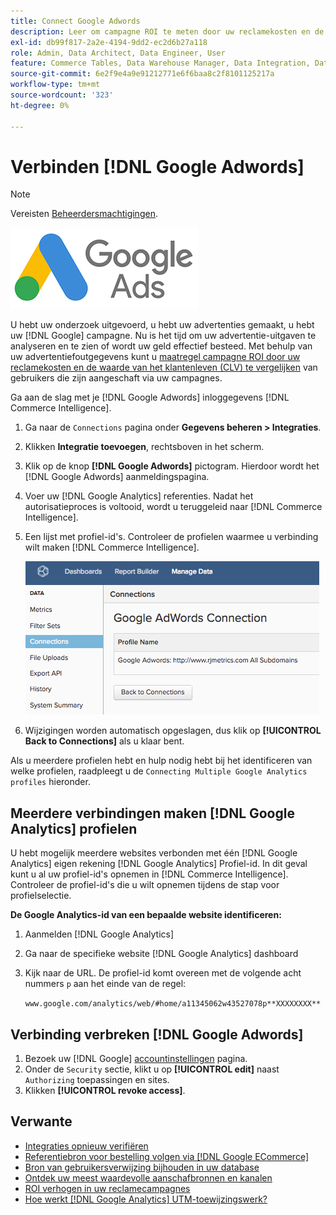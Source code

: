 ```yaml
---
title: Connect Google Adwords
description: Leer om campagne ROI te meten door uw reclamekosten en de waarde van de klantenlevensduur (CLV) van gebruikers te vergelijken die van uw campagnes worden verworven.
exl-id: db99f817-2a2e-4194-9dd2-ec2d6b27a118
role: Admin, Data Architect, Data Engineer, User
feature: Commerce Tables, Data Warehouse Manager, Data Integration, Data Import/Export
source-git-commit: 6e2f9e4a9e91212771e6f6baa8c2f8101125217a
workflow-type: tm+mt
source-wordcount: '323'
ht-degree: 0%

---
```


# Verbinden [!DNL Google Adwords]

>[!NOTE]
>
>Vereisten [Beheerdersmachtigingen](../../../administrator/user-management/user-management.md).

![](../../../assets/Google_Adwords_logo.png)

U hebt uw onderzoek uitgevoerd, u hebt uw advertenties gemaakt, u hebt uw [!DNL Google] campagne. Nu is het tijd om uw advertentie-uitgaven te analyseren en te zien of wordt uw geld effectief besteed. Met behulp van uw advertentiefoutgegevens kunt u [maatregel campagne ROI door uw reclamekosten en de waarde van het klantenleven (CLV) te vergelijken](../../analysis/roi-ad-camp.md) van gebruikers die zijn aangeschaft via uw campagnes.

Ga aan de slag met je [!DNL Google Adwords] inloggegevens [!DNL Commerce Intelligence].

1. Ga naar de `Connections` pagina onder **Gegevens beheren > Integraties**.
1. Klikken **Integratie toevoegen**, rechtsboven in het scherm.
1. Klik op de knop **[!DNL Google Adwords]** pictogram. Hierdoor wordt het [!DNL Google Adwords] aanmeldingspagina.
1. Voer uw [!DNL Google Analytics] referenties. Nadat het autorisatieproces is voltooid, wordt u teruggeleid naar [!DNL Commerce Intelligence].
1. Een lijst met profiel-id&#39;s. Controleer de profielen waarmee u verbinding wilt maken [!DNL Commerce Intelligence].

   ![](../../../assets/cnnct-profile.png)

1. Wijzigingen worden automatisch opgeslagen, dus klik op **[!UICONTROL Back to Connections]** als u klaar bent.

Als u meerdere profielen hebt en hulp nodig hebt bij het identificeren van welke profielen, raadpleegt u de `Connecting Multiple Google Analytics profiles` hieronder.

## Meerdere verbindingen maken [!DNL Google Analytics] profielen

U hebt mogelijk meerdere websites verbonden met één [!DNL Google Analytics] eigen rekening [!DNL Google Analytics] Profiel-id. In dit geval kunt u al uw profiel-id&#39;s opnemen in [!DNL Commerce Intelligence]. Controleer de profiel-id&#39;s die u wilt opnemen tijdens de stap voor profielselectie.

**De Google Analytics-id van een bepaalde website identificeren:**

1. Aanmelden [!DNL Google Analytics]
1. Ga naar de specifieke website [!DNL Google Analytics] dashboard
1. Kijk naar de URL. De profiel-id komt overeen met de volgende acht nummers `p` aan het einde van de regel:

   `www.google.com/analytics/web/#home/a11345062w43527078p**XXXXXXXX**`

## Verbinding verbreken [!DNL Google Adwords]

1. Bezoek uw [!DNL Google] [accountinstellingen](https://www.google.com/account/about/?hl=en) pagina.
1. Onder de `Security` sectie, klikt u op **[!UICONTROL edit]** naast `Authorizing` toepassingen en sites.
1. Klikken **[!UICONTROL revoke access]**.

## Verwante

* [Integraties opnieuw verifiëren](https://experienceleague.adobe.com/docs/commerce-knowledge-base/kb/how-to/mbi-reauthenticating-integrations.html)
* [Referentiebron voor bestelling volgen via [!DNL Google ECommerce]](../integrations/google-ecommerce.md)
* [Bron van gebruikersverwijzing bijhouden in uw database](../../analysis/google-track-user-acq.md)
* [Ontdek uw meest waardevolle aanschafbronnen en kanalen](../../analysis/most-value-source-channel.md)
* [ROI verhogen in uw reclamecampagnes](../../analysis/roi-ad-camp.md)
* [Hoe werkt [!DNL Google Analytics] UTM-toewijzingswerk?](../../analysis/utm-attributes.md)
